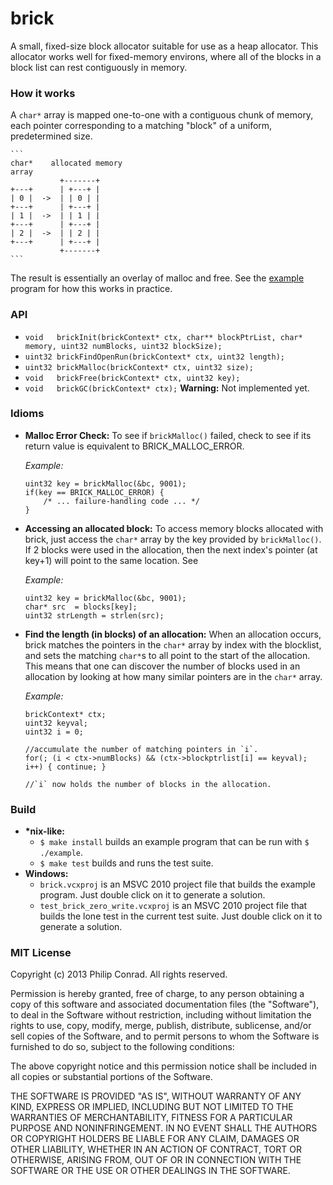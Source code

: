 brick
=======

A small, fixed-size block allocator suitable for use as a heap allocator.
This allocator works well for fixed-memory environs, where all of the blocks in a block list can rest contiguously in memory.

### How it works

A `char*` array is mapped one-to-one with a contiguous chunk of memory, 
each pointer corresponding to a matching "block" of a uniform, predetermined size.

    ```
    char*    allocated memory
    array
               +-------+
    +---+      | +---+ |
    | 0 |  ->  | | 0 | |
    +---+      | +---+ |
    | 1 |  ->  | | 1 | |
    +---+      | +---+ |
    | 2 |  ->  | | 2 | |
    +---+      | +---+ |
               +-------+
    ```

The result is essentially an overlay of malloc and free. See the [example][1] program for how this works in practice.


### API
 - `void   brickInit(brickContext* ctx, char** blockPtrList, char* memory, uint32 numBlocks, uint32 blockSize);`
 - `uint32 brickFindOpenRun(brickContext* ctx, uint32 length);`
 - `uint32 brickMalloc(brickContext* ctx, uint32 size);`
 - `void   brickFree(brickContext* ctx, uint32 key);`
 - `void   brickGC(brickContext* ctx);` **Warning:** Not implemented yet.


### Idioms
 - **Malloc Error Check:**
   To see if `brickMalloc()` failed, check to see if its return value is equivalent to BRICK_MALLOC_ERROR.

   *Example:*

    ```
    uint32 key = brickMalloc(&bc, 9001);
    if(key == BRICK_MALLOC_ERROR) {
        /* ... failure-handling code ... */
    }
    ```

 - **Accessing an allocated block:**
   To access memory blocks allocated with brick, just access the `char*` array by 
   the key provided by `brickMalloc()`. If 2 blocks were used in the allocation, 
   then the next index's pointer (at key+1) will point to the same location. See 

   *Example:*
   
    ```
    uint32 key = brickMalloc(&bc, 9001);
    char* src  = blocks[key];
    uint32 strLength = strlen(src);
    ```

 - **Find the length (in blocks) of an allocation:**
   When an allocation occurs, brick matches the pointers in the `char*` array 
   by index with the blocklist, and sets the matching `char*`s to all point to 
   the start of the allocation. This means that one can discover the number of blocks
   used in an allocation by looking at how many similar pointers are in the `char*` array.

   *Example:*

    ```
    brickContext* ctx;
    uint32 keyval;
    uint32 i = 0;
    
    //accumulate the number of matching pointers in `i`.
    for(; (i < ctx->numBlocks) && (ctx->blockptrlist[i] == keyval); i++) { continue; }

    //`i` now holds the number of blocks in the allocation.
    ```


### Build
 - **\*nix-like:**
   - `$ make install` builds an example program that can be run with `$ ./example`.
   - `$ make test` builds and runs the test suite.
 - **Windows:**
   - `brick.vcxproj` is an MSVC 2010 project file that builds the example program.
     Just double click on it to generate a solution.
   - `test_brick_zero_write.vcxproj` is an MSVC 2010 project file that builds the lone test in the current test suite.
     Just double click on it to generate a solution.


### MIT License
Copyright (c) 2013 Philip Conrad.
All rights reserved.

Permission is hereby granted, free of charge, to any person obtaining a copy
of this software and associated documentation files (the "Software"), to deal
in the Software without restriction, including without limitation the rights
to use, copy, modify, merge, publish, distribute, sublicense, and/or sell
copies of the Software, and to permit persons to whom the Software is
furnished to do so, subject to the following conditions:

The above copyright notice and this permission notice shall be included in
all copies or substantial portions of the Software.

THE SOFTWARE IS PROVIDED "AS IS", WITHOUT WARRANTY OF ANY KIND, EXPRESS OR
IMPLIED, INCLUDING BUT NOT LIMITED TO THE WARRANTIES OF MERCHANTABILITY,
FITNESS FOR A PARTICULAR PURPOSE AND NONINFRINGEMENT. IN NO EVENT SHALL THE
AUTHORS OR COPYRIGHT HOLDERS BE LIABLE FOR ANY CLAIM, DAMAGES OR OTHER
LIABILITY, WHETHER IN AN ACTION OF CONTRACT, TORT OR OTHERWISE, ARISING FROM,
OUT OF OR IN CONNECTION WITH THE SOFTWARE OR THE USE OR OTHER DEALINGS IN
THE SOFTWARE.

   [1]: https://github.com/philipaconrad/brick/blob/master/example.c
